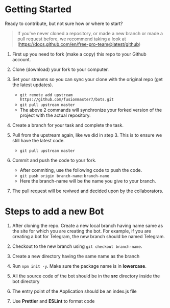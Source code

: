 # Getting Started

Ready to contribute, but not sure how or where to start?

> If you've never cloned a repository, or made a new branch or made a pull request before, we recommend taking a look at (https://docs.github.com/en/free-pro-team@latest/github)

1. First up you need to fork (make a copy) this repo to your Github account.
2. Clone (download) your fork to your computer.
3. Set your streams so you can sync your clone with the original repo (get the latest updates).

   - `git remote add upstream https://github.com/fusionmaster7/bots.git`
   - `git pull upstream master`
   - The above 2 commands will synchronize your forked version of the project with the actual repository.

4. Create a branch for your task and complete the task.
5. Pull from the upstream again, like we did in step 3. This is to ensure we still have the latest code.
   - `git pull upstream master`

6. Commit and push the code to your fork.
    - After commiting, use the following code to push the code.
    - `git push origin branch-name:branch-name`
    - Here the branch-name will be the name you give to your branch.

7. The pull request will be reviwed and decided upon by the collaborators.


# Steps to add a new Bot
1. After cloning the repo. Create a new local branch having name same as the site for which you are creating the bot. For example, if you are creating a bot for Telegram, the new branch should be named Telegram.

2. Checkout to the new branch using `git checkout branch-name`.

3. Create a new directory having the same name as the branch

4. Run `npm init -y`. Make sure the package name is in **lowercase**.

5. All the source code of the bot should be in the **src** directory inside the bot directory

6. The entry point of the Application should be an index.js file

7. Use **Prettier** and **ESLint** to format code